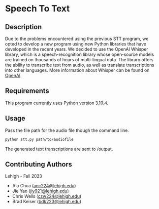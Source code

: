 # Speech To Text

## Description
Due to the problems encountered using the previous STT program, we opted to develop a new program using new Python libraries that have developed in the recent years. We decided to use the OpenAI Whisper library, which is a speech-recognition library whose open-source models are trained on thousands of hours of multi-lingual data. The library offers the ability to transcribe text from audio, as well as translate transcriptions into other languages. More information about Whisper can be found on [OpenAI](https://openai.com/research/whisper).

## Requirements

This program currently uses Python version 3.10.4.


## Usage
Pass the file path for the audio file though the command line. 
```bash
python stt.py path/to/audiofile
```
The generated text transcriptions are sent to /output.

## Contributing Authors
Lehigh - Fall 2023
* Ala Chua (anc224@lehigh.edu)
* Jie Yao (jiy921@lehigh.edu)
* Chris Wells (czw224@lehigh.edu)
* Brad Keiser (bdk223@lehigh.edu)
